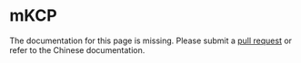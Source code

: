 # mKCP

The documentation for this page is missing. Please submit a [pull request](https://github.com/v2fly/v2fly-github-io/pulls) or refer to the Chinese documentation.
